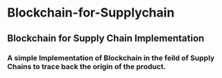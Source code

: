 # Blockchain-for-Supplychain
## Blockchain for Supply Chain Implementation

### A simple Implementation of Blockchain in the feild of Supply Chains to trace back the origin of the product.
